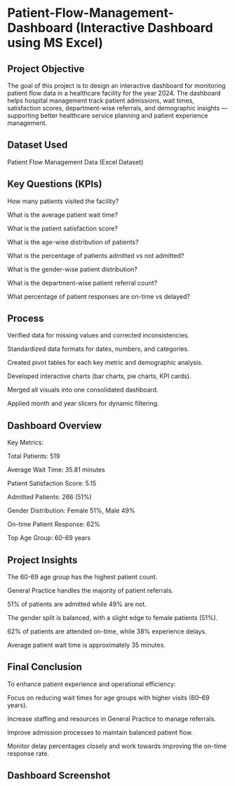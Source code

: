# Patient-Flow-Management-Dashboard (Interactive Dashboard using MS Excel)
## Project Objective
The goal of this project is to design an interactive dashboard for monitoring patient flow data in a healthcare facility for the year 2024. The dashboard helps hospital management track patient admissions, wait times, satisfaction scores, department-wise referrals, and demographic insights — supporting better healthcare service planning and patient experience management.

## Dataset Used
Patient Flow Management Data (Excel Dataset)

## Key Questions (KPIs)
How many patients visited the facility?

What is the average patient wait time?

What is the patient satisfaction score?

What is the age-wise distribution of patients?

What is the percentage of patients admitted vs not admitted?

What is the gender-wise patient distribution?

What is the department-wise patient referral count?

What percentage of patient responses are on-time vs delayed?

## Process
Verified data for missing values and corrected inconsistencies.

Standardized data formats for dates, numbers, and categories.

Created pivot tables for each key metric and demographic analysis.

Developed interactive charts (bar charts, pie charts, KPI cards).

Merged all visuals into one consolidated dashboard.

Applied month and year slicers for dynamic filtering.

## Dashboard Overview
Key Metrics:

Total Patients: 519

Average Wait Time: 35.81 minutes

Patient Satisfaction Score: 5.15

Admitted Patients: 266 (51%)

Gender Distribution: Female 51%, Male 49%

On-time Patient Response: 62%

Top Age Group: 60-69 years

## Project Insights
The 60-69 age group has the highest patient count.

General Practice handles the majority of patient referrals.

51% of patients are admitted while 49% are not.

The gender split is balanced, with a slight edge to female patients (51%).

62% of patients are attended on-time, while 38% experience delays.

Average patient wait time is approximately 35 minutes.

## Final Conclusion
To enhance patient experience and operational efficiency:

Focus on reducing wait times for age groups with higher visits (60–69 years).

Increase staffing and resources in General Practice to manage referrals.

Improve admission processes to maintain balanced patient flow.

Monitor delay percentages closely and work towards improving the on-time response rate.

## Dashboard Screenshot


